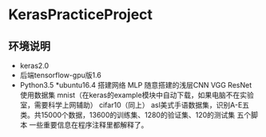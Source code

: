 # KerasPracticeProject
## 环境说明  
* keras2.0
* 后端tensorflow-gpu版1.6
* Python3.5
*ubuntu16.4
搭建网络
MLP
随意搭建的浅层CNN
VGG
ResNet
使用数据集
mnist（在keras的example模块中自动下载，如果电脑不在实验室，需要科学上网辅助）
cifar10（同上）
asl美式手语数据集，识别A-E五类。共15000个数据，13600的训练集、1280的验证集、120的测试集
五个脚本
一些重要信息在程序注释里都解释了。
